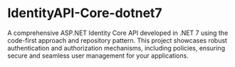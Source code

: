 # IdentityAPI-Core-dotnet7
A comprehensive ASP.NET Identity Core API developed in .NET 7 using the code-first approach and repository pattern. This project showcases robust authentication and authorization mechanisms, including policies, ensuring secure and seamless user management for your applications.
